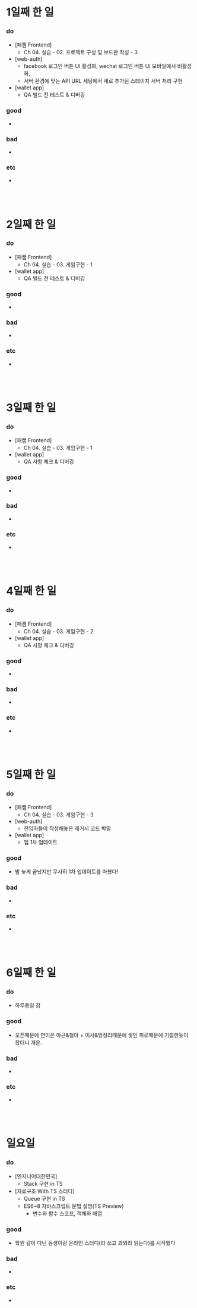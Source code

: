 # 1일째 한 일 
### do
- [패캠 Frontend]
  - Ch 04. 실습 - 02. 프로젝트 구성 및 보드판 작성 - 3
- [web-auth]
  - facebook 로그인 버튼 UI 활성화, wechat 로그인 버튼 UI 모바일에서 비활성화, 
  - 서버 환경에 맞는 API URL 세팅에서 새로 추가된 스테이지 서버 처리 구현
- [wallet app]
  - QA 빌드 전 테스트 & 디버깅
### good
- 

### bad
- 

### etc
- 

<br /><br />

# 2일째 한 일 
### do
- [패캠 Frontend]
  - Ch 04. 실습 - 03. 게임구현 - 1
- [wallet app]
  - QA 빌드 전 테스트 & 디버깅

### good
-

### bad
-

### etc
-

<br /><br />


# 3일째 한 일 
### do
- [패캠 Frontend] 
  - Ch 04. 실습 - 03. 게임구현 - 1 
- [wallet app]
  - QA 사항 체크 & 디버깅
  
### good
-

### bad
-

### etc
-

<br /><br />

# 4일째 한 일 
### do
- [패캠 Frontend]
  - Ch 04. 실습 - 03. 게임구현 - 2 
- [wallet app]
  - QA 사항 체크 & 디버깅

### good
-

### bad
-

### etc
- 

<br /><br />

# 5일째 한 일 
### do
- [패캠 Frontend]
  - Ch 04. 실습 - 03. 게임구현 - 3
- [web-auth]
  - 전임자들이 작성해놓은 레거시 코드 박멸
- [wallet app]
  - 앱 1차 업데이트

### good
- 밤 늦게 끝났지만 무사히 1차 업데이트를 마쳤다!

### bad
- 

### etc
- 

<br /><br />

# 6일째 한 일 
### do
- 하루종일 잠

### good
- 오픈때문에 연이은 야근&철야 + 이사&방정리때문에 쌓인 피로때문에 기절한듯이 잤더니 개운. 
 
### bad
-

### etc
-

<br /><br />

# 일요일
### do
- [엔지니어대한민국]
	- Stack 구현 in TS
- [자료구조 With TS 스터디]
  - Queue 구현 in TS
  - ES6~8 자바스크립트 문법 설명(TS Preview)
    - 변수와 함수 스코프, 객체와 배열
  
### good
- 학원 같이 다닌 동생이랑 온라인 스터디(라 쓰고 과외라 읽는다)를 시작했다

### bad
- 

### etc
-

<br /><br />
